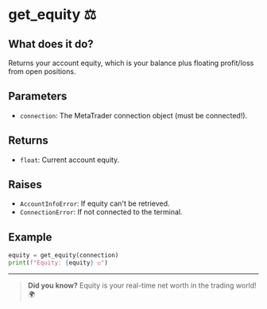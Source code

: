# get_equity ⚖️

## What does it do?
Returns your account equity, which is your balance plus floating profit/loss from open positions.

## Parameters
- `connection`: The MetaTrader connection object (must be connected!).

## Returns
- `float`: Current account equity.

## Raises
- `AccountInfoError`: If equity can't be retrieved.
- `ConnectionError`: If not connected to the terminal.

## Example
```python
equity = get_equity(connection)
print(f"Equity: {equity} ⚖️")
```

---

> **Did you know?** Equity is your real-time net worth in the trading world! 🌍

